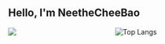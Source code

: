 ## Hello, I'm NeetheCheeBao

<div style="display: flex; justify-content: space-between; width: 100%;">
  <img src="https://github-readme-stats.vercel.app/api?username=NeetheCheeBao&show_icons=true&theme=radical&hide_rank=true">
  <img src="https://github-readme-stats.vercel.app/api/top-langs/?username=NeetheCheeBao&layout=compact&theme=dark" alt="Top Langs">
<div/>
